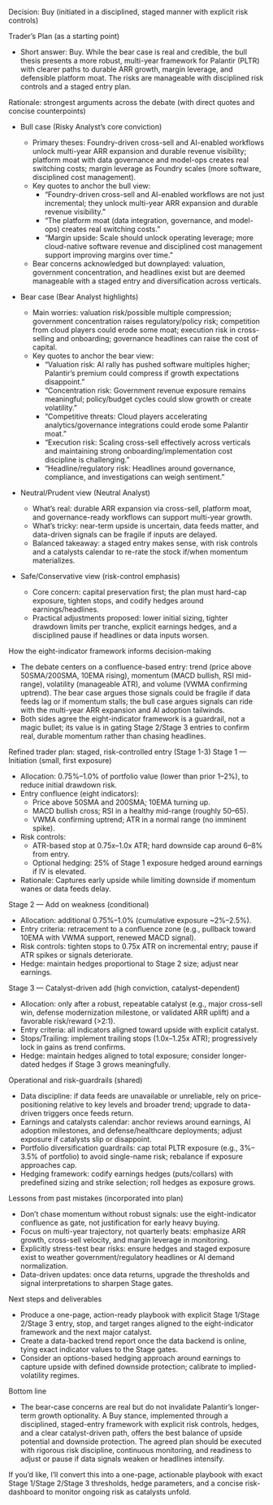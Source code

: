 Decision: Buy (initiated in a disciplined, staged manner with explicit risk controls)

Trader’s Plan (as a starting point)
- Short answer: Buy. While the bear case is real and credible, the bull thesis presents a more robust, multi-year framework for Palantir (PLTR) with clearer paths to durable ARR growth, margin leverage, and defensible platform moat. The risks are manageable with disciplined risk controls and a staged entry plan.

Rationale: strongest arguments across the debate (with direct quotes and concise counterpoints)
- Bull case (Risky Analyst’s core conviction)
  - Primary theses: Foundry-driven cross-sell and AI-enabled workflows unlock multi-year ARR expansion and durable revenue visibility; platform moat with data governance and model-ops creates real switching costs; margin leverage as Foundry scales (more software, disciplined cost management).
  - Key quotes to anchor the bull view:
    - “Foundry-driven cross-sell and AI-enabled workflows are not just incremental; they unlock multi-year ARR expansion and durable revenue visibility.”
    - “The platform moat (data integration, governance, and model-ops) creates real switching costs.”
    - “Margin upside: Scale should unlock operating leverage; more cloud-native software revenue and disciplined cost management support improving margins over time.”
  - Bear concerns acknowledged but downplayed: valuation, government concentration, and headlines exist but are deemed manageable with a staged entry and diversification across verticals.

- Bear case (Bear Analyst highlights)
  - Main worries: valuation risk/possible multiple compression; government concentration raises regulatory/policy risk; competition from cloud players could erode some moat; execution risk in cross-selling and onboarding; governance headlines can raise the cost of capital.
  - Key quotes to anchor the bear view:
    - “Valuation risk: AI rally has pushed software multiples higher; Palantir’s premium could compress if growth expectations disappoint.”
    - “Concentration risk: Government revenue exposure remains meaningful; policy/budget cycles could slow growth or create volatility.”
    - “Competitive threats: Cloud players accelerating analytics/governance integrations could erode some Palantir moat.”
    - “Execution risk: Scaling cross-sell effectively across verticals and maintaining strong onboarding/implementation cost discipline is challenging.”
    - “Headline/regulatory risk: Headlines around governance, compliance, and investigations can weigh sentiment.”

- Neutral/Prudent view (Neutral Analyst)
  - What’s real: durable ARR expansion via cross-sell, platform moat, and governance-ready workflows can support multi-year growth.
  - What’s tricky: near-term upside is uncertain, data feeds matter, and data-driven signals can be fragile if inputs are delayed.
  - Balanced takeaway: a staged entry makes sense, with risk controls and a catalysts calendar to re-rate the stock if/when momentum materializes.

- Safe/Conservative view (risk-control emphasis)
  - Core concern: capital preservation first; the plan must hard-cap exposure, tighten stops, and codify hedges around earnings/headlines.
  - Practical adjustments proposed: lower initial sizing, tighter drawdown limits per tranche, explicit earnings hedges, and a disciplined pause if headlines or data inputs worsen.

How the eight-indicator framework informs decision-making
- The debate centers on a confluence-based entry: trend (price above 50SMA/200SMA, 10EMA rising), momentum (MACD bullish, RSI mid-range), volatility (manageable ATR), and volume (VWMA confirming uptrend). The bear case argues those signals could be fragile if data feeds lag or if momentum stalls; the bull case argues signals can ride with the multi-year ARR expansion and AI adoption tailwinds.
- Both sides agree the eight-indicator framework is a guardrail, not a magic bullet; its value is in gating Stage 2/Stage 3 entries to confirm real, durable momentum rather than chasing headlines.

Refined trader plan: staged, risk-controlled entry (Stage 1-3)
Stage 1 — Initiation (small, first exposure)
- Allocation: 0.75%–1.0% of portfolio value (lower than prior 1–2%), to reduce initial drawdown risk.
- Entry confluence (eight indicators):
  - Price above 50SMA and 200SMA; 10EMA turning up.
  - MACD bullish cross; RSI in a healthy mid-range (roughly 50–65).
  - VWMA confirming uptrend; ATR in a normal range (no imminent spike).
- Risk controls:
  - ATR-based stop at 0.75x–1.0x ATR; hard downside cap around 6–8% from entry.
  - Optional hedging: 25% of Stage 1 exposure hedged around earnings if IV is elevated.
- Rationale: Captures early upside while limiting downside if momentum wanes or data feeds delay.

Stage 2 — Add on weakness (conditional)
- Allocation: additional 0.75%–1.0% (cumulative exposure ~2%–2.5%).
- Entry criteria: retracement to a confluence zone (e.g., pullback toward 10EMA with VWMA support, renewed MACD signal).
- Risk controls: tighten stops to 0.75x ATR on incremental entry; pause if ATR spikes or signals deteriorate.
- Hedge: maintain hedges proportional to Stage 2 size; adjust near earnings.

Stage 3 — Catalyst-driven add (high conviction, catalyst-dependent)
- Allocation: only after a robust, repeatable catalyst (e.g., major cross-sell win, defense modernization milestone, or validated ARR uplift) and a favorable risk/reward (>2:1).
- Entry criteria: all indicators aligned toward upside with explicit catalyst.
- Stops/Trailing: implement trailing stops (1.0x–1.25x ATR); progressively lock in gains as trend confirms.
- Hedge: maintain hedges aligned to total exposure; consider longer-dated hedges if Stage 3 grows meaningfully.

Operational and risk-guardrails (shared)
- Data discipline: if data feeds are unavailable or unreliable, rely on price-positioning relative to key levels and broader trend; upgrade to data-driven triggers once feeds return.
- Earnings and catalysts calendar: anchor reviews around earnings, AI adoption milestones, and defense/healthcare deployments; adjust exposure if catalysts slip or disappoint.
- Portfolio diversification guardrails: cap total PLTR exposure (e.g., 3%–3.5% of portfolio) to avoid single-name risk; rebalance if exposure approaches cap.
- Hedging framework: codify earnings hedges (puts/collars) with predefined sizing and strike selection; roll hedges as exposure grows.

Lessons from past mistakes (incorporated into plan)
- Don’t chase momentum without robust signals: use the eight-indicator confluence as gate, not justification for early heavy buying.
- Focus on multi-year trajectory, not quarterly beats: emphasize ARR growth, cross-sell velocity, and margin leverage in monitoring.
- Explicitly stress-test bear risks: ensure hedges and staged exposure exist to weather government/regulatory headlines or AI demand normalization.
- Data-driven updates: once data returns, upgrade the thresholds and signal interpretations to sharpen Stage gates.

Next steps and deliverables
- Produce a one-page, action-ready playbook with explicit Stage 1/Stage 2/Stage 3 entry, stop, and target ranges aligned to the eight-indicator framework and the next major catalyst.
- Create a data-backed trend report once the data backend is online, tying exact indicator values to the Stage gates.
- Consider an options-based hedging approach around earnings to capture upside with defined downside protection; calibrate to implied-volatility regimes.

Bottom line
- The bear-case concerns are real but do not invalidate Palantir’s longer-term growth optionality. A Buy stance, implemented through a disciplined, staged-entry framework with explicit risk controls, hedges, and a clear catalyst-driven path, offers the best balance of upside potential and downside protection. The agreed plan should be executed with rigorous risk discipline, continuous monitoring, and readiness to adjust or pause if data signals weaken or headlines intensify.

If you’d like, I’ll convert this into a one-page, actionable playbook with exact Stage 1/Stage 2/Stage 3 thresholds, hedge parameters, and a concise risk-dashboard to monitor ongoing risk as catalysts unfold.